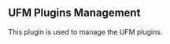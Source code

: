 UFM Plugins Management
--------------------------------------------------------


This plugin is used to manage the UFM plugins.


